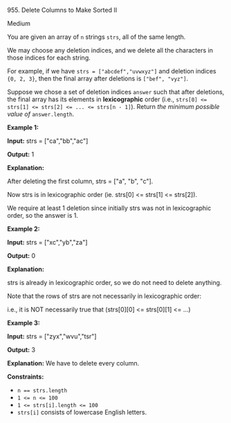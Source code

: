 955\. Delete Columns to Make Sorted II

Medium

You are given an array of `n` strings `strs`, all of the same length.

We may choose any deletion indices, and we delete all the characters in those indices for each string.

For example, if we have `strs = ["abcdef","uvwxyz"]` and deletion indices `{0, 2, 3}`, then the final array after deletions is `["bef", "vyz"]`.

Suppose we chose a set of deletion indices `answer` such that after deletions, the final array has its elements in **lexicographic** order (i.e., `strs[0] <= strs[1] <= strs[2] <= ... <= strs[n - 1]`). Return _the minimum possible value of_ `answer.length`.

**Example 1:**

**Input:** strs = ["ca","bb","ac"]

**Output:** 1

**Explanation:**

After deleting the first column, strs = ["a", "b", "c"].

Now strs is in lexicographic order (ie. strs[0] <= strs[1] <= strs[2]).

We require at least 1 deletion since initially strs was not in lexicographic order, so the answer is 1.

**Example 2:**

**Input:** strs = ["xc","yb","za"]

**Output:** 0

**Explanation:**

strs is already in lexicographic order, so we do not need to delete anything.

Note that the rows of strs are not necessarily in lexicographic order:

i.e., it is NOT necessarily true that (strs[0][0] <= strs[0][1] <= ...)

**Example 3:**

**Input:** strs = ["zyx","wvu","tsr"]

**Output:** 3

**Explanation:** We have to delete every column.

**Constraints:**

*   `n == strs.length`
*   `1 <= n <= 100`
*   `1 <= strs[i].length <= 100`
*   `strs[i]` consists of lowercase English letters.